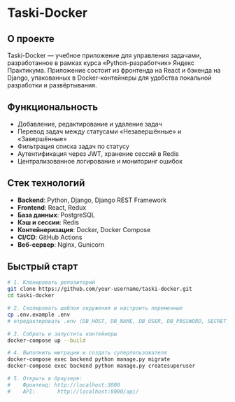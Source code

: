 # Taski-Docker

## О проекте
Taski-Docker — учебное приложение для управления задачами, разработанное в рамках курса «Python-разработчик» Яндекс Практикума. Приложение состоит из фронтенда на React и бэкенда на Django, упакованных в Docker-контейнеры для удобства локальной разработки и развёртывания.

## Функциональность
- Добавление, редактирование и удаление задач  
- Перевод задач между статусами «Незавершённые» и «Завершённые»  
- Фильтрация списка задач по статусу  
- Аутентификация через JWT, хранение сессий в Redis  
- Централизованное логирование и мониторинг ошибок  

## Стек технологий
- **Backend**: Python, Django, Django REST Framework  
- **Frontend**: React, Redux  
- **База данных**: PostgreSQL  
- **Кэш и сессии**: Redis  
- **Контейнеризация**: Docker, Docker Compose  
- **CI/CD**: GitHub Actions  
- **Веб-сервер**: Nginx, Gunicorn  

## Быстрый старт
```bash
# 1. Клонировать репозиторий
git clone https://github.com/your-username/taski-docker.git
cd taski-docker

# 2. Скопировать шаблон окружения и настроить переменные
cp .env.example .env
# отредактировать .env (DB_HOST, DB_NAME, DB_USER, DB_PASSWORD, SECRET_KEY и т.п.)

# 3. Собрать и запустить контейнеры
docker-compose up --build

# 4. Выполнить миграции и создать суперпользователя
docker-compose exec backend python manage.py migrate
docker-compose exec backend python manage.py createsuperuser

# 5. Открыть в браузере:
#    Фронтенд: http://localhost:3000
#    API:       http://localhost:8000/api/
